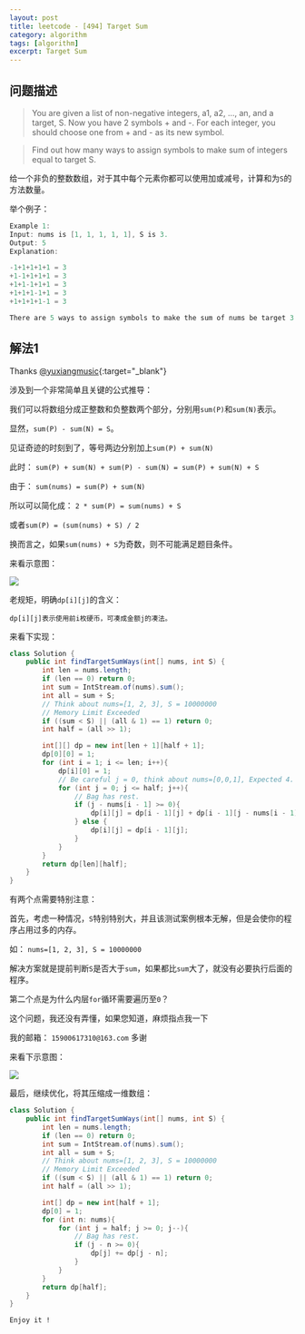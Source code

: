 ```yaml
---
layout: post
title: leetcode - [494] Target Sum
category: algorithm
tags: [algorithm]
excerpt: Target Sum
---
```


## 问题描述  

> You are given a list of non-negative integers, a1, a2, ..., an, and a target, S. Now you have 2 symbols + and -. For each integer, you should choose one from + and - as its new symbol.  

> Find out how many ways to assign symbols to make sum of integers equal to target S.  

给一个非负的整数数组，对于其中每个元素你都可以使用加或减号，计算和为`S`的方法数量。  


举个例子：  

``` java
Example 1:
Input: nums is [1, 1, 1, 1, 1], S is 3. 
Output: 5
Explanation: 

-1+1+1+1+1 = 3
+1-1+1+1+1 = 3
+1+1-1+1+1 = 3
+1+1+1-1+1 = 3
+1+1+1+1-1 = 3

There are 5 ways to assign symbols to make the sum of nums be target 3.
```


## 解法1  


Thanks [@yuxiangmusic](https://leetcode.com/problems/target-sum/discuss/97334/Java-(15-ms)-C%2B%2B-(3-ms)-O(ns)-iterative-DP-solution-using-subset-sum-with-explanation){:target="_blank"}  

涉及到一个非常简单且关键的公式推导：   

我们可以将数组分成正整数和负整数两个部分，分别用`sum(P)`和`sum(N)`表示。  

显然，`sum(P) - sum(N) = S`。  

见证奇迹的时刻到了，等号两边分别加上`sum(P) + sum(N)`  

此时： `sum(P) + sum(N) + sum(P) - sum(N) = sum(P) + sum(N) + S`  

由于： `sum(nums) = sum(P) + sum(N)`  

所以可以简化成： `2 * sum(P) = sum(nums) + S`  

或者`sum(P) = (sum(nums) + S) / 2`  

换而言之，如果`sum(nums) + S`为奇数，则不可能满足题目条件。  

来看示意图：  


![](https://yyc-images.oss-cn-beijing.aliyuncs.com/leetcode_494_using_dp_common.png)  

老规矩，明确`dp[i][j]`的含义：  


`dp[i][j]表示使用前i枚硬币，可凑成金额j的凑法。`  


来看下实现：  


``` java
class Solution {
    public int findTargetSumWays(int[] nums, int S) {
        int len = nums.length;
        if (len == 0) return 0;
        int sum = IntStream.of(nums).sum();
        int all = sum + S;
        // Think about nums=[1, 2, 3], S = 10000000
        // Memory Limit Exceeded
        if ((sum < S) || (all & 1) == 1) return 0;
        int half = (all >> 1);

        int[][] dp = new int[len + 1][half + 1];
        dp[0][0] = 1;
        for (int i = 1; i <= len; i++){
            dp[i][0] = 1;
            // Be careful j = 0, think about nums=[0,0,1], Expected 4.
            for (int j = 0; j <= half; j++){
                // Bag has rest.
                if (j - nums[i - 1] >= 0){
                    dp[i][j] = dp[i - 1][j] + dp[i - 1][j - nums[i - 1]];
                } else {
                    dp[i][j] = dp[i - 1][j];
                }
            }
        }
        return dp[len][half];
    }
}
```

有两个点需要特别注意：  

首先，考虑一种情况，`S`特别特别大，并且该测试案例根本无解，但是会使你的程序占用过多的内存。  

如： `nums=[1, 2, 3], S = 10000000`

解决方案就是提前判断`S`是否大于`sum`，如果都比`sum`大了，就没有必要执行后面的程序。  


第二个点是为什么内层`for`循环需要遍历至`0`？  

这个问题，我还没有弄懂，如果您知道，麻烦指点我一下  

我的邮箱： `15900617310@163.com`  多谢  

来看下示意图：  


![](https://yyc-images.oss-cn-beijing.aliyuncs.com/leetcode_494_using_dp_j0.png)  


最后，继续优化，将其压缩成一维数组：  


``` java
class Solution {
    public int findTargetSumWays(int[] nums, int S) {
        int len = nums.length;
        if (len == 0) return 0;
        int sum = IntStream.of(nums).sum();
        int all = sum + S;
        // Think about nums=[1, 2, 3], S = 10000000
        // Memory Limit Exceeded
        if ((sum < S) || (all & 1) == 1) return 0;
        int half = (all >> 1);

        int[] dp = new int[half + 1];
        dp[0] = 1;
        for (int n: nums){
            for (int j = half; j >= 0; j--){
                // Bag has rest.
                if (j - n >= 0){
                    dp[j] += dp[j - n];
                }
            }
        }
        return dp[half];
    }
}
```


`Enjoy it ! `